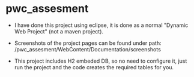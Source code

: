 # pwc_assesment

* I have done this project using eclipse, it is done as a normal "Dynamic Web Project" (not a maven project).

* Screenshots of the project pages can be found under path:
/pwc_assesment/WebContent/Documentation/screenshots

* This project includes H2 embeded DB, so no need to configure it, just run the project and the code creates the required tables for you. 
